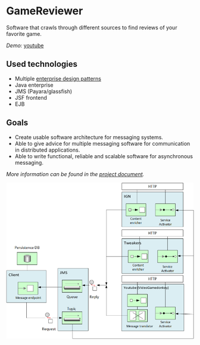 # GameReviewer
Software that crawls through different sources to find reviews of your favorite game.

*Demo:* [youtube](https://www.youtube.com/watch?v=uhkr03vw8hQ)

## Used technologies
- Multiple [enterprise design patterns](https://www.enterpriseintegrationpatterns.com/)
- Java enterprise
- JMS (Payara/glassfish)
- JSF frontend
- EJB

## Goals
- Create usable software architecture for messaging systems.
- Able to give advice for multiple messaging software for communication in distributed applications.
- Able to write functional, reliable and scalable software for asynchronous messaging.


*More information can be found in the [project document](/Document.docx).*

![architecture](https://github.com/Semperdecus/GameReviewer/blob/master/architectuur.png)
